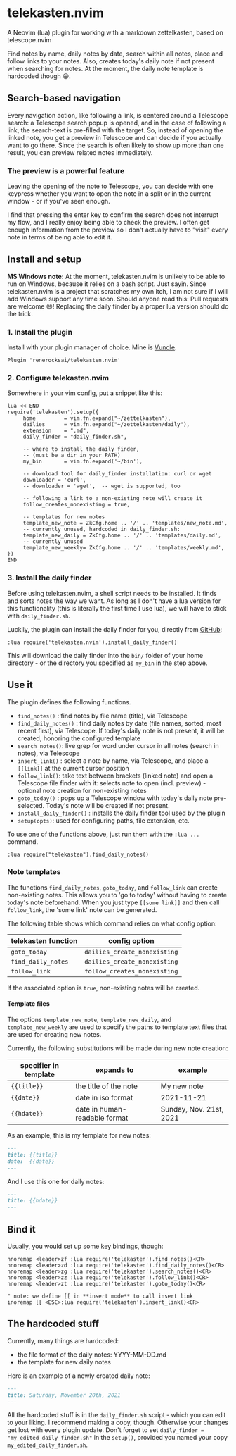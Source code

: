 # telekasten.nvim

A Neovim (lua) plugin for working with a markdown zettelkasten, based on telescope.nvim

Find notes by name, daily notes by date, search within all notes, place and follow links to your notes.  Also, creates today's daily note if not present when searching for notes. At the moment, the daily note template is hardcoded though 😁.

## Search-based navigation

Every navigation action, like following a link, is centered around a Telescope search: a Telescope search popup is opened, and in the case of following a link, the search-text is pre-filled with the target.  So, instead of opening the linked note, you get a preview in Telescope and can decide if you actually want to go there. Since the search is often likely to show up more than one result, you can preview related notes immediately. 

### The preview is a powerful feature
Leaving the opening of the note to Telescope, you can decide with one keypress whether you want to open the note in a split or in the current window - or if you've seen enough.

I find that pressing the enter key to confirm the search does not interrupt my flow, and I really enjoy being able to check the preview.  I often get enough information from the preview so I don't actually have to "visit" every note in terms of being able to edit it.

## Install and setup

**MS Windows note:** At the moment, telekasten.nvim is unlikely to be able to run on Windows, because it relies on a bash script.  Just sayin.  Since telekasten.nvim is a project that scratches my own itch, I am not sure if I will add Windows support any time soon.  Should anyone read this: Pull requests are welcome 😄!  Replacing the daily finder by a proper lua version should do the trick.

### 1. Install the plugin
Install with your plugin manager of choice.  Mine is [Vundle](https://github.com/VundleVim/Vundle.vim).

```vimscript
Plugin 'renerocksai/telekasten.nvim'
```

### 2. Configure telekasten.nvim
Somewhere in your vim config, put a snippet like this:

```vimscript
lua << END
require('telekasten').setup({
     home         = vim.fn.expand("~/zettelkasten"),
     dailies      = vim.fn.expand("~/zettelkasten/daily"),
     extension    = ".md",
     daily_finder = "daily_finder.sh",
     
     -- where to install the daily_finder, 
     -- (must be a dir in your PATH)
     my_bin       = vim.fn.expand('~/bin'),   

     -- download tool for daily_finder installation: curl or wget
     downloader = 'curl',
     -- downloader = 'wget',  -- wget is supported, too

     -- following a link to a non-existing note will create it
     follow_creates_nonexisting = true,

     -- templates for new notes
     template_new_note = ZkCfg.home .. '/' .. 'templates/new_note.md',
     -- currently unused, hardcoded in daily_finder.sh:
     template_new_daily = ZkCfg.home .. '/' .. 'templates/daily.md',
     -- currently unused
     template_new_weekly= ZkCfg.home .. '/' .. 'templates/weekly.md',
})
END
```

### 3. Install the daily finder
Before using telekasten.nvim, a shell script needs to be installed.  It finds and sorts notes the way we want.  As long as I don't have a lua version for this functionality (this is literally the first time I use lua), we will have to stick with `daily_finder.sh`.

Luckily, the plugin can install the daily finder for you, directly from [GitHub](https://raw.githubusercontent.com/renerocksai/telekasten.nvim/main/ext_commands/daily_finder.sh):

```
:lua require('telekasten.nvim').install_daily_finder()
```

This will download the daily finder into the `bin/` folder of your home directory - or the directory you specified as `my_bin` in the step above.

## Use it

The plugin defines the following functions.

- `find_notes()` : find notes by file name (title), via Telescope
- `find_daily_notes()` : find daily notes by date (file names, sorted, most recent first), via Telescope.  If today's daily note is not present, it will be created, honoring the configured template
- `search_notes()`: live grep for word under cursor in all notes (search in notes), via Telescope
- `insert_link()` : select a note by name, via Telescope, and place a `[[link]]` at the current cursor position
- `follow_link()`: take text between brackets (linked note) and open a Telescope file finder with it: selects note to open (incl. preview) - optional note creation for non-existing notes
- `goto_today()` : pops up a Telescope window with today's daily note pre-selected. Today's note will be created if not present. 
- `install_daily_finder()` : installs the daily finder tool used by the plugin
- `setup(opts)`: used for configuring paths, file extension, etc.

To use one of the functions above, just run them with the `:lua ...` command.  

```vimscript
:lua require("telekasten").find_daily_notes()
```

### Note templates

The functions `find_daily_notes`, `goto_today`, and `follow_link` can create non-existing notes. This allows you to 'go to today' without having to create today's note beforehand. When you just type `[[some link]]` and then call `follow_link`, the 'some link' note can be generated.

The following table shows which command relies on what config option:

| telekasten function | config option |
| --- | --- |
| `goto_today` | `dailies_create_nonexisting` |
| `find_daily_notes` | `dailies_create_nonexisting` |
| `follow_link` | `follow_creates_nonexisting` |

If the associated option is `true`, non-existing notes will be created.

#### Template files

The options `template_new_note`, `template_new_daily`, and `template_new_weekly` are used to specify the paths to template text files that are used for creating new notes.

Currently, the following substitutions will be made during new note creation:

| specifier in template | expands to | example |
| --- | --- | --- |
| `{{title}}` | the title of the note | My new note |
| `{{date}}` | date in iso format | 2021-11-21 |
| `{{hdate}}` | date in human-readable format | Sunday, Nov. 21st, 2021 |

As an example, this is my template for new notes:

```markdown
---
title: {{title}}
date:  {{date}}
---
```

And I use this one for daily notes:

```markdown
---
title: {{hdate}}
---
```

## Bind it 
Usually, you would set up some key bindings, though:

```vimscript
nnoremap <leader>zf :lua require('telekasten').find_notes()<CR>
nnoremap <leader>zd :lua require('telekasten').find_daily_notes()<CR>
nnoremap <leader>zg :lua require('telekasten').search_notes()<CR>
nnoremap <leader>zz :lua require('telekasten').follow_link()<CR>
nnoremap <leader>zt :lua require('telekasten').goto_today()<CR>

" note: we define [[ in **insert mode** to call insert link
inoremap [[ <ESC>:lua require('telekasten').insert_link()<CR>
```

## The hardcoded stuff
Currently, many things are hardcoded: 
- the file format of the daily notes: YYYY-MM-DD.md
- the template for new daily notes

Here is an example of a newly created daily note:

```markdown
---
title: Saturday, November 20th, 2021
---
```
All the hardcoded stuff is in the `daily_finder.sh` script - which you can edit to your liking. I recommend making a copy, though. Otherwise your changes get lost with every plugin update. Don't forget to set `daily_finder = "my_edited_daily_finder.sh"` in the `setup()`, provided you named your  copy `my_edited_daily_finder.sh`.






